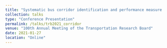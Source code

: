 ```yaml
---
title: "Systematic bus corridor identification and performance measure aggregation: method and case studies"
collection: talks
type: "Conference Presentation"
permalink: /talks/trb2021_corridor
venue: "100th Annual Meeting of the Transportation Research Board"
date: 2021-01-27
location: "Online"
---
```


